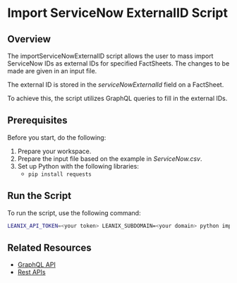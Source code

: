 # Import ServiceNow ExternalID Script

## Overview

The importServiceNowExternalID script allows the user to mass import ServiceNow IDs as external IDs for specified FactSheets. The changes to be made are given in an input file.

The external ID is stored in the *serviceNowExternalId* field on a FactSheet.

To achieve this, the script utilizes GraphQL queries to fill in the external IDs.

## Prerequisites

Before you start, do the following:

1. Prepare your workspace.
2. Prepare the input file based on the example in *ServiceNow.csv*.
3. Set up Python with the following libraries: 
    - `pip install requests`

## Run the Script

To run the script, use the following command:

```bash
LEANIX_API_TOKEN=<your token> LEANIX_SUBDOMAIN=<your domain> python importServiceNowExternalI.py
```

## Related Resources

- [GraphQL API](https://docs-eam.leanix.net/reference/graphql-tutorials)
- [Rest APIs](https://docs-eam.leanix.net/reference/rest-apis)
